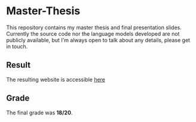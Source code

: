 # Master-Thesis
This repository contains my master thesis and final presentation slides. Currently the source code nor the language models developed are not publicly available, but I'm always open to talk about any details, please get in touch.
## Result
The resulting website is accessible [here](http://arquivoexpostos.epl.di.uminho.pt/)
## Grade
The final grade was **18/20**.
